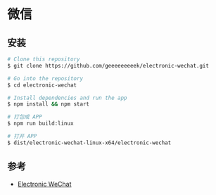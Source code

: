 # 微信

## 安装

```bash
# Clone this repository
$ git clone https://github.com/geeeeeeeeek/electronic-wechat.git

# Go into the repository
$ cd electronic-wechat

# Install dependencies and run the app
$ npm install && npm start
```

```bash
# 打包成 APP
$ npm run build:linux

# 打开 APP
$ dist/electronic-wechat-linux-x64/electronic-wechat
```

## 参考

* [Electronic WeChat](https://github.com/geeeeeeeeek/electronic-wechat)